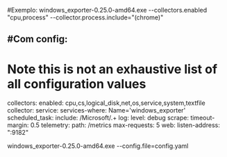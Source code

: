 #Exemplo:
windows_exporter-0.25.0-amd64.exe --collectors.enabled "cpu,process" --collector.process.include="(chrome)"

#Com config:
---
# Note this is not an exhaustive list of all configuration values
collectors:
  enabled: cpu,cs,logical_disk,net,os,service,system,textfile
collector:
  service:
    services-where: Name='windows_exporter'
  scheduled_task:
    include: /Microsoft/.+
log:
  level: debug
scrape:
  timeout-margin: 0.5
telemetry:
  path: /metrics
  max-requests: 5
web:
  listen-address: ":9182"

windows_exporter-0.25.0-amd64.exe --config.file=config.yaml

